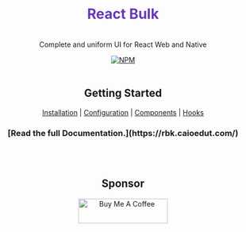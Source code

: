 <div align="center">
  <h1 style="color: #673AB7;">
    <br>
    React Bulk
    <br>
  </h1>

  <p>
    <br>
    Complete and uniform UI for React Web and Native
    <br>
  </p>

  <a href="https://www.npmjs.com/package/@react-bulk/core">
   <img src="https://img.shields.io/npm/v/@react-bulk/core.svg" alt="NPM" />
  </a>

  <br>
  <br>

  <h2>Getting Started</h2>

  [Installation](https://rbk.caioedut.com/docs/getting-started/installation)
  | [Configuration](https://rbk.caioedut.com/docs/getting-started/configuration)
  | [Components](https://rbk.caioedut.com/docs/category/core)
  | [Hooks](https://rbk.caioedut.com/docs/category/hooks)

  <h3>[Read the full Documentation.](https://rbk.caioedut.com/)</h3>

  <br>
  <br>

  <h2>Sponsor</h2>

  <a href="https://www.buymeacoffee.com/caioedut" target="_blank">
    <img src="https://cdn.buymeacoffee.com/buttons/v2/default-violet.png" alt="Buy Me A Coffee" width="180" height="50">
  </a>
</div>
